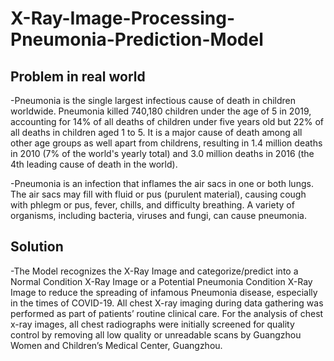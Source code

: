 # X-Ray-Image-Processing-Pneumonia-Prediction-Model

## Problem in real world
-Pneumonia is the single largest infectious cause of death in children worldwide. Pneumonia killed 740,180 children under the age of 5 in 2019, accounting for 14% of all deaths of children under five years old but 22% of all deaths in children aged 1 to 5. It is a major cause of death among all other age groups as well apart from childrens, resulting in 1.4 million deaths in 2010 (7% of the world's yearly total) and 3.0 million deaths in 2016 (the 4th leading cause of death in the world).

-Pneumonia is an infection that inflames the air sacs in one or both lungs. The air sacs may fill with fluid or pus (purulent material), causing cough with phlegm or pus, fever, chills, and difficulty breathing. A variety of organisms, including bacteria, viruses and fungi, can cause pneumonia.

## Solution 

-The Model recognizes the X-Ray Image and categorize/predict into a Normal Condition X-Ray Image or a Potential Pneumonia Condition X-Ray Image to reduce the spreading of infamous Pneumonia disease, especially in the times of COVID-19. All chest X-ray imaging during data gathering was performed as part of patients’ routine clinical care. For the analysis of chest x-ray images, all chest radiographs were initially screened for quality control by removing all low quality or unreadable scans by Guangzhou Women and Children’s Medical Center, Guangzhou.
